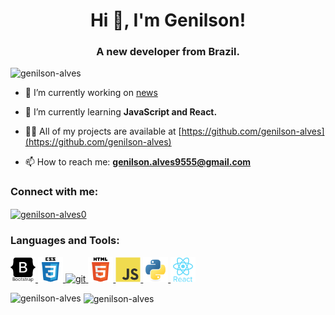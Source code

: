 <h1 align="center">Hi 👋, I'm Genilson!</h1>
<h3 align="center">A new developer from Brazil.</h3>

<p align="left"> <img src="https://komarev.com/ghpvc/?username=genilson-alves&label=Profile%20views&color=0e75b6&style=flat" alt="genilson-alves" /> </p>

- 🔭 I’m currently working on [news](https://github.com/genilson-alves/news)

- 🌱 I’m currently learning **JavaScript and React.**

- 👨‍💻 All of my projects are available at [https://github.com/genilson-alves](https://github.com/genilson-alves)

- 📫 How to reach me: **genilson.alves9555@gmail.com**

<h3 align="left">Connect with me:</h3>
<p align="left">
<a href="https://linkedin.com/in/genilson-alves0" target="blank"><img align="center" src="https://raw.githubusercontent.com/rahuldkjain/github-profile-readme-generator/master/src/images/icons/Social/linked-in-alt.svg" alt="genilson-alves0" height="30" width="40" /></a>
</p>

<h3 align="left">Languages and Tools:</h3>
<p align="left"> <a href="https://getbootstrap.com" target="_blank" rel="noreferrer"> <img src="https://raw.githubusercontent.com/devicons/devicon/master/icons/bootstrap/bootstrap-plain-wordmark.svg" alt="bootstrap" width="40" height="40"/> </a> <a href="https://www.w3schools.com/css/" target="_blank" rel="noreferrer"> <img src="https://raw.githubusercontent.com/devicons/devicon/master/icons/css3/css3-original-wordmark.svg" alt="css3" width="40" height="40"/> </a> <a href="https://git-scm.com/" target="_blank" rel="noreferrer"> <img src="https://www.vectorlogo.zone/logos/git-scm/git-scm-icon.svg" alt="git" width="40" height="40"/> </a> <a href="https://www.w3.org/html/" target="_blank" rel="noreferrer"> <img src="https://raw.githubusercontent.com/devicons/devicon/master/icons/html5/html5-original-wordmark.svg" alt="html5" width="40" height="40"/> </a> <a href="https://developer.mozilla.org/en-US/docs/Web/JavaScript" target="_blank" rel="noreferrer"> <img src="https://raw.githubusercontent.com/devicons/devicon/master/icons/javascript/javascript-original.svg" alt="javascript" width="40" height="40"/> </a> <a href="https://www.python.org" target="_blank" rel="noreferrer"> <img src="https://raw.githubusercontent.com/devicons/devicon/master/icons/python/python-original.svg" alt="python" width="40" height="40"/> </a> <a href="https://reactjs.org/" target="_blank" rel="noreferrer"> <img src="https://raw.githubusercontent.com/devicons/devicon/master/icons/react/react-original-wordmark.svg" alt="react" width="40" height="40"/> </a> </p>

<p><img align="left" src="https://github-readme-stats.vercel.app/api/top-langs/?username=genilson-alves&theme=radical&locale=pt-br" height=200 alt="genilson-alves" /></p>

<p>&nbsp;<img align="center" src="https://github-readme-stats.vercel.app/api?username=genilson-alves&theme=radical&show_icons=true&locale=pt-br" height=200 alt="genilson-alves" /></p>

